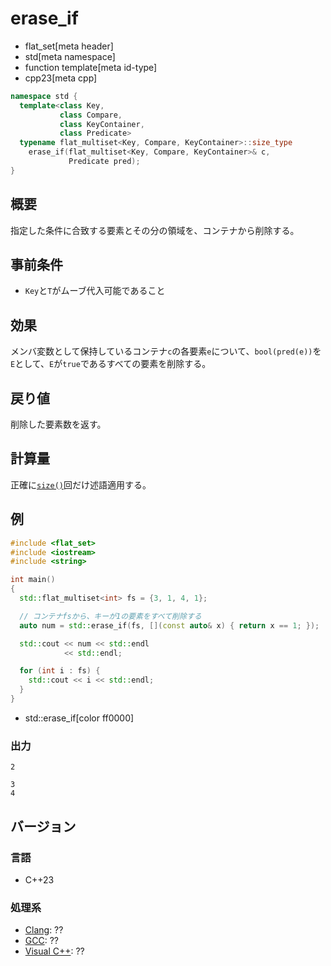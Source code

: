 # erase_if
* flat_set[meta header]
* std[meta namespace]
* function template[meta id-type]
* cpp23[meta cpp]

```cpp
namespace std {
  template<class Key,
           class Compare,
           class KeyContainer,
           class Predicate>
  typename flat_multiset<Key, Compare, KeyContainer>::size_type
    erase_if(flat_multiset<Key, Compare, KeyContainer>& c,
             Predicate pred);
}
```

## 概要
指定した条件に合致する要素とその分の領域を、コンテナから削除する。


## 事前条件
- `Key`と`T`がムーブ代入可能であること


## 効果
メンバ変数として保持しているコンテナ`c`の各要素`e`について、`bool(pred(e))`を`E`として、`E`が`true`であるすべての要素を削除する。


## 戻り値
削除した要素数を返す。


## 計算量
正確に[`size()`](size.md)回だけ述語適用する。


## 例
```cpp example
#include <flat_set>
#include <iostream>
#include <string>

int main()
{
  std::flat_multiset<int> fs = {3, 1, 4, 1};

  // コンテナfsから、キーが1の要素をすべて削除する
  auto num = std::erase_if(fs, [](const auto& x) { return x == 1; });

  std::cout << num << std::endl
            << std::endl;

  for (int i : fs) {
    std::cout << i << std::endl;
  }
}
```
* std::erase_if[color ff0000]

### 出力
```
2

3
4
```

## バージョン
### 言語
- C++23

### 処理系
- [Clang](/implementation.md#clang): ??
- [GCC](/implementation.md#gcc): ??
- [Visual C++](/implementation.md#visual_cpp): ??
